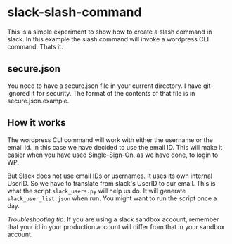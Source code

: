 # slack-slash-command
This is a simple experiment to show how to create a slash command in slack. In this example the slash command will invoke a wordpress CLI command. Thats it.

## secure.json
You need to have a secure.json file in your current directory. I have git-ignored it for security. The format of the contents of that file is in secure.json.example.

## How it works
The wordpress CLI command will work with either the username or the email id. In this case we have decided to use the email ID. This will make it easier when you have used Single-Sign-On, as we have done, to login to WP. 

But Slack does not use email IDs or usernames. It uses its own internal UserID. So we have to translate from slack's UserID to our email. This is what the script `slack_users.py` will help us do. It will generate `slack_user_list.json` when run. You might want to run the script once a day.

*Troubleshooting tip:* If you are using a slack sandbox account, remember that your id in your production account will differ from that in your sandbox account.

